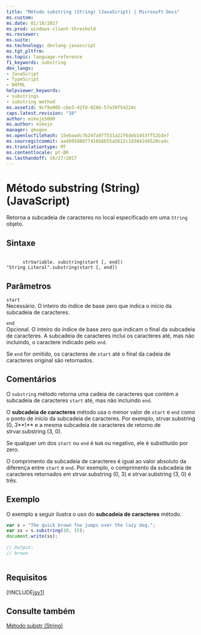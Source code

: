 ```yaml
---
title: "Método substring (String) (JavaScript) | Microsoft Docs"
ms.custom: 
ms.date: 01/18/2017
ms.prod: windows-client-threshold
ms.reviewer: 
ms.suite: 
ms.technology: devlang-javascript
ms.tgt_pltfrm: 
ms.topic: language-reference
f1_keywords: substring
dev_langs:
- JavaScript
- TypeScript
- DHTML
helpviewer_keywords:
- substrings
- substring method
ms.assetid: 9cf9a005-cbe3-42fd-828b-57a39f54224c
caps.latest.revision: "18"
author: mikejo5000
ms.author: mikejo
manager: ghogen
ms.openlocfilehash: 15ebaadc7b24fa97f531a22f6deb1453ff52b3e7
ms.sourcegitcommit: aadb9588877418b8b55a5612c1d3842d4520ca4c
ms.translationtype: MT
ms.contentlocale: pt-BR
ms.lasthandoff: 10/27/2017
---
```

# <a name="substring-method-string-javascript"></a>Método substring (String) (JavaScript)
Retorna a subcadeia de caracteres no local especificado em uma `String` objeto.  
  
## <a name="syntax"></a>Sintaxe  
  
```  
  
      strVariable. substring(start [, end])  
"String Literal".substring(start [, end])   
```  
  
## <a name="parameters"></a>Parâmetros  
 `start`  
 Necessário. O inteiro do índice de base zero que indica o início da subcadeia de caracteres.  
  
 `end`  
 Opcional. O inteiro do índice de base zero que indicam o final da subcadeia de caracteres. A subcadeia de caracteres inclui os caracteres até, mas não incluindo, o caractere indicado pelo `end`.  
  
 Se `end` for omitido, os caracteres de `start` até o final da cadeia de caracteres original são retornados.  
  
## <a name="remarks"></a>Comentários  
 O `substring` método retorna uma cadeia de caracteres que contém a subcadeia de caracteres `start` até, mas não incluindo `end`.  
  
 O **subcadeia de caracteres** método usa o menor valor de `start` e `end` como o ponto de início da subcadeia de caracteres. Por exemplo, strvar.substring (0, 3**)** e a mesma subcadeia de caracteres de retorno de strvar.substring (3, 0).  
  
 Se qualquer um dos `start` ou `end` é `NaN` ou negativo, ele é substituído por zero.  
  
 O comprimento da subcadeia de caracteres é igual ao valor absoluto da diferença entre `start` e `end`. Por exemplo, o comprimento da subcadeia de caracteres retornados em strvar.substring (0, 3) e strvar.substring (3, 0) é três.  
  
## <a name="example"></a>Exemplo  
 O exemplo a seguir ilustra o uso do **subcadeia de caracteres** método.  
  
```JavaScript  
var s = "The quick brown fox jumps over the lazy dog.";  
var ss = s.substring(10, 15);  
document.write(ss);  
  
// Output:  
// brown  
  
```  
  
## <a name="requirements"></a>Requisitos  
 [!INCLUDE[jsv1](../../javascript/misc/includes/jsv1-md.md)]  
  
## <a name="see-also"></a>Consulte também  
 [Método substr (String)](../../javascript/reference/substr-method-string-javascript.md)